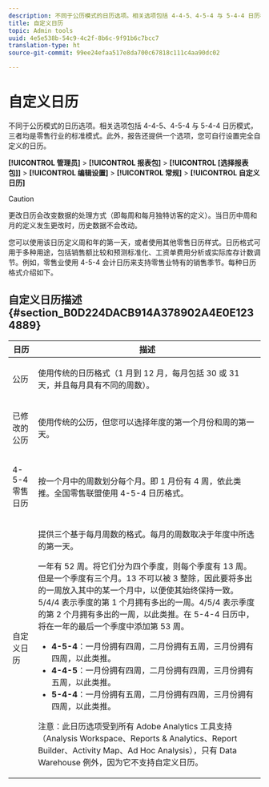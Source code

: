 ```yaml
---
description: 不同于公历模式的日历选项。相关选项包括 4-4-5、4-5-4 与 5-4-4 日历模式，三者均是零售行业的标准模式。此外，报告还提供一个选项，您可自行设置完全自定义的日历。
title: 自定义日历
topic: Admin tools
uuid: 4e5e538b-54c9-4c2f-8b6c-9f91b6c7bcc7
translation-type: ht
source-git-commit: 99ee24efaa517e8da700c67818c111c4aa90dc02

---
```



# 自定义日历

不同于公历模式的日历选项。相关选项包括 4-4-5、4-5-4 与 5-4-4 日历模式，三者均是零售行业的标准模式。此外，报告还提供一个选项，您可自行设置完全自定义的日历。

**[!UICONTROL 管理员]** > **[!UICONTROL 报表包]** > **[!UICONTROL [选择报表包]]** > **[!UICONTROL 编辑设置]** > **[!UICONTROL 常规]** > **[!UICONTROL 自定义日历]**

>[!CAUTION]
>
>更改日历会改变数据的处理方式（即每周和每月独特访客的定义）。当日历中周和月的定义发生更改时，历史数据不会改动。

您可以使用该日历定义周和年的第一天，或者使用其他零售日历样式。日历格式可用于多种用途，包括销售额比较和预测标准化、工资单费用分析或实际库存计数调节。例如，零售业使用 4-5-4 会计日历来支持零售业特有的销售季节。每种日历格式介绍如下。

## 自定义日历描述 {#section_B0D224DACB914A378902A4E0E1234889}

<table id="table_E609632569EB499184E56618C2CEF742"> 
 <thead> 
  <tr> 
   <th colname="col1" class="entry"> 日历 </th> 
   <th colname="col2" class="entry"> 描述 </th> 
  </tr> 
 </thead>
 <tbody> 
  <tr> 
   <td colname="col1"> <p>公历 </p> </td> 
   <td colname="col2"> <p> 使用传统的日历格式（1 月到 12 月，每月包括 30 或 31 天，并且每月具有不同的周数）。 </p> </td> 
  </tr> 
  <tr> 
   <td colname="col1"> <p>已修改的公历 </p> </td> 
   <td colname="col2"> <p> 使用传统的公历，但您可以选择年度的第一个月份和周的第一天。 </p> </td> 
  </tr> 
  <tr> 
   <td colname="col1"> <p>4-5-4 零售日历 </p> </td> 
   <td colname="col2"> <p> 按一个月中的周数划分每个月。即 1 月份有 4 周，依此类推。全国零售联盟使用 4-5-4 日历格式。 </p> </td> 
  </tr> 
  <tr> 
   <td colname="col1"> <p>自定义日历 </p> </td> 
   <td colname="col2"> <p> 提供三个基于每月周数的格式。每月的周数取决于年度中所选的第一天。 </p> <p>一年有 52 周。将它们分为四个季度，则每个季度有 13 周。但是一个季度有三个月。13 不可以被 3 整除，因此要将多出的一周放入其中的某一个月中，以便使其始终保持一致。5/4/4 表示季度的第 1 个月拥有多出的一周。4/5/4 表示季度的第 2 个月拥有多出的一周，以此类推。在 5-4-4 日历中，将在一年的最后一个季度中添加第 53 周。 </p> 
    <ul id="ul_1579FD106A47419486B03E248A5E6ED5"> 
     <li id="li_E9B9E8F03E324DBDA9139C2D0D599092"><b>4-5-4</b>：一月份拥有四周，二月份拥有五周，三月份拥有四周，以此类推。 </li> 
     <li id="li_D0675DBDEC4641D2A8645B5CDFC565AB"><b>4-4-5</b>：一月份拥有四周，二月份拥有四周，三月份拥有五周，以此类推。 </li> 
     <li id="li_6743BBB9AC9A4CFEAA0CBCE51052BC29"><b>5-4-4</b>：一月份拥有五周，二月份拥有四周，三月份拥有四周，以此类推。 </li> 
    </ul> <p>注意：此日历选项受到所有 Adobe Analytics 工具支持（Analysis Workspace、Reports &amp; Analytics、Report Builder、Activity Map、Ad Hoc Analysis），只有 Data Warehouse 例外，因为它不支持自定义日历。 </p> </td> 
  </tr> 
 </tbody> 
</table>

